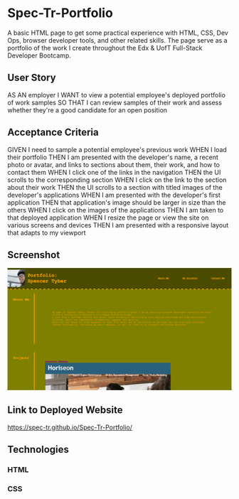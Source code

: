 # Spec-Tr-Portfolio
A basic HTML page to get some practical experience with HTML, CSS, Dev Ops, browser developer tools, and other related skills. 
The page serve as a portfolio of the work I create throughout the Edx & UofT Full-Stack Developer Bootcamp.

## User Story
AS AN employer
I WANT to view a potential employee's deployed portfolio of work samples
SO THAT I can review samples of their work and assess whether they're a good candidate for an open position

## Acceptance Criteria
GIVEN I need to sample a potential employee's previous work
WHEN I load their portfolio
THEN I am presented with the developer's name, a recent photo or avatar, and links to sections about them, their work, and how to contact them
WHEN I click one of the links in the navigation
THEN the UI scrolls to the corresponding section
WHEN I click on the link to the section about their work
THEN the UI scrolls to a section with titled images of the developer's applications
WHEN I am presented with the developer's first application
THEN that application's image should be larger in size than the others
WHEN I click on the images of the applications
THEN I am taken to that deployed application
WHEN I resize the page or view the site on various screens and devices
THEN I am presented with a responsive layout that adapts to my viewport

## Screenshot
![Screenshot of the app as viewed in a desktop browser](assets/images/portfolioCap.png)

## Link to Deployed Website
https://spec-tr.github.io/Spec-Tr-Portfolio/


## Technologies

### HTML
### CSS
